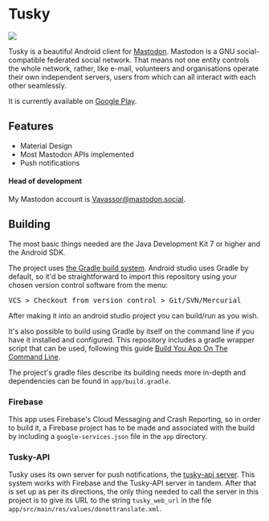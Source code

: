 # Tusky

![](https://lh3.googleusercontent.com/6Ctl3PXaQi19qMaipWwzHAoKS9M9zy328cuulNZNAmRbjsPkSXs2xJ2OcyQNpOy23hI=w100)

Tusky is a beautiful Android client for [Mastodon](https://github.com/tootsuite/mastodon). Mastodon is a GNU social-compatible federated social network. That means not one entity controls the whole network, rather, like e-mail, volunteers and organisations operate their own independent servers, users from which can all interact with each other seamlessly.

It is currently available on [Google Play](https://play.google.com/store/apps/details?id=com.keylesspalace.tusky).

## Features

- Material Design
- Most Mastodon APIs implemented
- Push notifications

#### Head of development

My Mastodon account is [Vavassor@mastodon.social](https://mastodon.social/users/Vavassor).

## Building
The most basic things needed are the Java Development Kit 7 or higher and the Android SDK.

The project uses [the Gradle build system](https://gradle.org). Android studio uses Gradle by default, so it'd be straightforward to import this repository using your chosen version control software from the menu:
<pre>VCS > Checkout from version control > Git/SVN/Mercurial</pre>
After making it into an android studio project you can build/run as you wish.

It's also possible to build using Gradle by itself on the command line if you have it installed and configured. This repository includes a gradle wrapper script that can be used, following this guide [Build You App On The Command Line](https://developer.android.com/studio/build/building-cmdline.html).

The project's gradle files describe its building needs more in-depth and dependencies can be found in ```app/build.gradle```.

### Firebase

This app uses Firebase's Cloud Messaging and Crash Reporting, so in order to build it, a Firebase project has to be made and associated with the build by including a ```google-services.json``` file in the ```app``` directory.

### Tusky-API

Tusky uses its own server for push notifications, the [tusky-api server](https://github.com/Gargron/tusky-api). This system works with Firebase and the Tusky-API server in tandem. After that is set up as per its directions, the only thing needed to call the server in this project is to give its URL to the string ```tusky_web_url``` in the file ```app/src/main/res/values/donottranslate.xml```.
